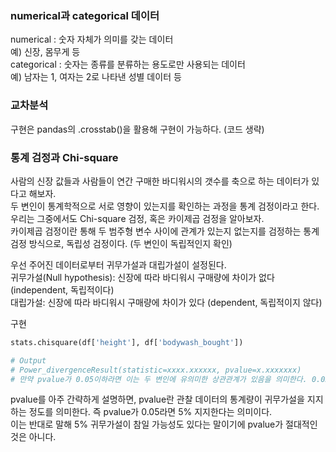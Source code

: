 ### numerical과 categorical 데이터  
numerical : 숫자 자체가 의미를 갖는 데이터  
예) 신장, 몸무게 등  
categorical : 숫자는 종류를 분류하는 용도로만 사용되는 데이터  
예) 남자는 1, 여자는 2로 나타낸 성별 데이터 등  

### 교차분석
구현은 pandas의 .crosstab()을 활용해 구현이 가능하다. (코드 생략)  

### 통계 검정과 Chi-square
사람의 신장 값들과 사람들이 연간 구매한 바디워시의 갯수를 축으로 하는 데이터가 있다고 해보자.  
두 변인이 통계학적으로 서로 영향이 있는지를 확인하는 과정을 통계 검정이라고 한다.  
우리는 그중에서도 Chi-square 검정, 혹은 카이제곱 검정을 알아보자.  
카이제곱 검정이란 통해 두 범주형 변수 사이에 관계가 있는지 없는지를 검정하는 통계검정 방식으로, 독립성 검정이다. (두 변인이 독립적인지 확인)  

우선 주어진 데이터로부터 귀무가설과 대립가설이 설정된다.  
귀무가설(Null hypothesis): 신장에 따라 바디워시 구매량에 차이가 없다 (independent, 독립적이다)  
대립가설: 신장에 따라 바디워시 구매량에 차이가 있다 (dependent, 독립적이지 않다)  

구현  
```python
stats.chisquare(df['height'], df['bodywash_bought'])

# Output
# Power_divergenceResult(statistic=xxxx.xxxxxx, pvalue=x.xxxxxxx)
# 만약 pvalue가 0.05이하라면 이는 두 변인에 유의미한 상관관계가 있음을 의미한다. 0.05라는 수치는 임의로 정해둔 수치로, 더 엄밀한 검정이 필요하면 pvalue값 커트를 0.01과 같이 더 낮출 수도 있다
```  

pvalue를 아주 간략하게 설명하면, pvalue란 관찰 데이터의 통계량이 귀무가설을 지지하는 정도를 의미한다. 즉 pvalue가 0.05라면 5% 지지한다는 의미이다.  
이는 반대로 말해 5% 귀무가설이 참일 가능성도 있다는 말이기에 pvalue가 절대적인 것은 아니다.  
